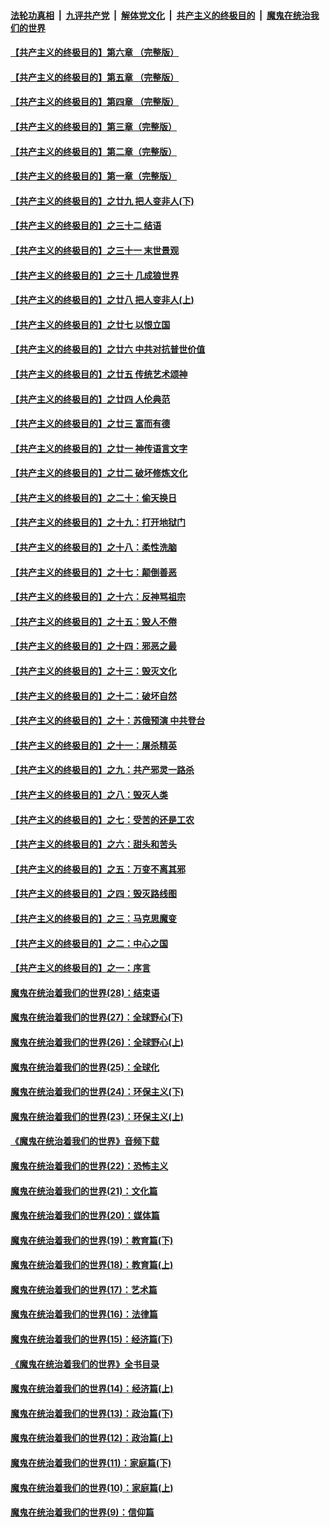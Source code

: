 ####  [法轮功真相](../../../../basic/blob/master/README.md?t=08162026) &nbsp;|&nbsp; [九评共产党](../../../../9ping.md/blob/master/README.md?t=08162026) &nbsp;|&nbsp; [解体党文化](../../../../jtdwh.md/blob/master/README.md?t=08162026)  &nbsp;|&nbsp; [共产主义的终极目的](../../../../gczydzjmd.md/blob/master/README.md?t=08162026) &nbsp;|&nbsp; [魔鬼在统治我们的世界](../../../../mgztzwmdsj.md/blob/master/README.md?t=08162026) 

#### [【共产主义的终极目的】第六章 （完整版）](../pages/nsc422/n11428913.md?t=08162026) 

#### [【共产主义的终极目的】第五章 （完整版）](../pages/nsc422/n11428912.md?t=08162026) 

#### [【共产主义的终极目的】第四章 （完整版）](../pages/nsc422/n11428907.md?t=08162026) 

#### [【共产主义的终极目的】第三章（完整版）](../pages/nsc422/n11428848.md?t=08162026) 

#### [【共产主义的终极目的】第二章（完整版）](../pages/nsc422/n11428831.md?t=08162026) 

#### [【共产主义的终极目的】第一章（完整版）](../pages/nsc422/n11417651.md?t=08162026) 

#### [【共产主义的终极目的】之廿九 把人变非人(下)](../pages/nsc422/n11344140.md?t=08162026) 

#### [【共产主义的终极目的】之三十二 结语](../pages/nsc422/n11360535.md?t=08162026) 

#### [【共产主义的终极目的】之三十一 末世景观](../pages/nsc422/n11351129.md?t=08162026) 

#### [【共产主义的终极目的】之三十 几成狼世界](../pages/nsc422/n11348280.md?t=08162026) 

#### [【共产主义的终极目的】之廿八 把人变非人(上)](../pages/nsc422/n11340492.md?t=08162026) 

#### [【共产主义的终极目的】之廿七 以恨立国](../pages/nsc422/n11336944.md?t=08162026) 

#### [【共产主义的终极目的】之廿六 中共对抗普世价值](../pages/nsc422/n11324785.md?t=08162026) 

#### [【共产主义的终极目的】之廿五 传统艺术颂神](../pages/nsc422/n11296396.md?t=08162026) 

#### [【共产主义的终极目的】之廿四 人伦典范](../pages/nsc422/n11296397.md?t=08162026) 

#### [【共产主义的终极目的】之廿三 富而有德](../pages/nsc422/n11283598.md?t=08162026) 

#### [【共产主义的终极目的】之廿一 神传语言文字](../pages/nsc422/n11263265.md?t=08162026) 

#### [【共产主义的终极目的】之廿二 破坏修炼文化](../pages/nsc422/n11245728.md?t=08162026) 

#### [【共产主义的终极目的】之二十：偷天换日](../pages/nsc422/n11238846.md?t=08162026) 

#### [【共产主义的终极目的】之十九：打开地狱门](../pages/nsc422/n11206376.md?t=08162026) 

#### [【共产主义的终极目的】之十八：柔性洗脑](../pages/nsc422/n11199994.md?t=08162026) 

#### [【共产主义的终极目的】之十七：颠倒善恶](../pages/nsc422/n11179782.md?t=08162026) 

#### [【共产主义的终极目的】之十六：反神骂祖宗](../pages/nsc422/n11166798.md?t=08162026) 

#### [【共产主义的终极目的】之十五：毁人不倦](../pages/nsc422/n11166792.md?t=08162026) 

#### [【共产主义的终极目的】之十四：邪恶之最](../pages/nsc422/n11150249.md?t=08162026) 

#### [【共产主义的终极目的】之十三：毁灭文化](../pages/nsc422/n11135227.md?t=08162026) 

#### [【共产主义的终极目的】之十二：破坏自然](../pages/nsc422/n11135214.md?t=08162026) 

#### [【共产主义的终极目的】之十：苏俄预演 中共登台](../pages/nsc422/n11118424.md?t=08162026) 

#### [【共产主义的终极目的】之十一：屠杀精英](../pages/nsc422/n11118442.md?t=08162026) 

#### [【共产主义的终极目的】之九：共产邪灵一路杀](../pages/nsc422/n11114139.md?t=08162026) 

#### [【共产主义的终极目的】之八：毁灭人类](../pages/nsc422/n11108503.md?t=08162026) 

#### [【共产主义的终极目的】之七：受苦的还是工农](../pages/nsc422/n11101809.md?t=08162026) 

#### [【共产主义的终极目的】之六：甜头和苦头](../pages/nsc422/n11096971.md?t=08162026) 

#### [【共产主义的终极目的】之五：万变不离其邪](../pages/nsc422/n11091285.md?t=08162026) 

#### [【共产主义的终极目的】之四：毁灭路线图](../pages/nsc422/n11086284.md?t=08162026) 

#### [【共产主义的终极目的】之三：马克思魔变](../pages/nsc422/n11061941.md?t=08162026) 

#### [【共产主义的终极目的】之二：中心之国](../pages/nsc422/n11047728.md?t=08162026) 

#### [【共产主义的终极目的】之一：序言](../pages/nsc422/n11086077.md?t=08162026) 

#### [魔鬼在统治着我们的世界(28)：结束语](../pages/nsc422/n10936246.md?t=08162026) 

#### [魔鬼在统治着我们的世界(27)：全球野心(下)](../pages/nsc422/n10928319.md?t=08162026) 

#### [魔鬼在统治着我们的世界(26)：全球野心(上)](../pages/nsc422/n10900318.md?t=08162026) 

#### [魔鬼在统治着我们的世界(25)：全球化](../pages/nsc422/n10788205.md?t=08162026) 

#### [魔鬼在统治着我们的世界(24)：环保主义(下)](../pages/nsc422/n10695307.md?t=08162026) 

#### [魔鬼在统治着我们的世界(23)：环保主义(上)](../pages/nsc422/n10688613.md?t=08162026) 

#### [《魔鬼在统治着我们的世界》音频下载](../pages/nsc422/n10635553.md?t=08162026) 

#### [魔鬼在统治着我们的世界(22)：恐怖主义](../pages/nsc422/n10614727.md?t=08162026) 

#### [魔鬼在统治着我们的世界(21)：文化篇](../pages/nsc422/n10597706.md?t=08162026) 

#### [魔鬼在统治着我们的世界(20)：媒体篇](../pages/nsc422/n10586579.md?t=08162026) 

#### [魔鬼在统治着我们的世界(19)：教育篇(下)](../pages/nsc422/n10564808.md?t=08162026) 

#### [魔鬼在统治着我们的世界(18)：教育篇(上)](../pages/nsc422/n10526970.md?t=08162026) 

#### [魔鬼在统治着我们的世界(17)：艺术篇](../pages/nsc422/n10499093.md?t=08162026) 

#### [魔鬼在统治着我们的世界(16)：法律篇](../pages/nsc422/n10485969.md?t=08162026) 

#### [魔鬼在统治着我们的世界(15)：经济篇(下)](../pages/nsc422/n10469975.md?t=08162026) 

#### [《魔鬼在统治着我们的世界》全书目录](../pages/nsc422/n10464261.md?t=08162026) 

#### [魔鬼在统治着我们的世界(14)：经济篇(上)](../pages/nsc422/n10457370.md?t=08162026) 

#### [魔鬼在统治着我们的世界(13)：政治篇(下)](../pages/nsc422/n10448270.md?t=08162026) 

#### [魔鬼在统治着我们的世界(12)：政治篇(上)](../pages/nsc422/n10444576.md?t=08162026) 

#### [魔鬼在统治着我们的世界(11)：家庭篇(下)](../pages/nsc422/n10440961.md?t=08162026) 

#### [魔鬼在统治着我们的世界(10)：家庭篇(上)](../pages/nsc422/n10435448.md?t=08162026) 

#### [魔鬼在统治着我们的世界(9)：信仰篇](../pages/nsc422/n10432159.md?t=08162026) 


